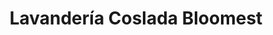 ---
title: "Lavandería Coslada Bloomest"
url: /coslada/lavanderia-coslada-bloomest/
shop: Wäscherei
---